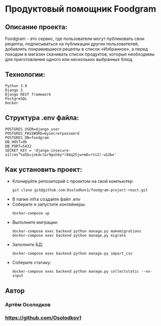 # Продуктовый помощник Foodgram

## Описание проекта:

Foodgram - это сервис, где пользователи могут публиковать свои рецепты, подписываться на публикации других пользователей, добавлять понравившиеся рецепты в список «Избранное», а перед походом в магазин скачивать список продуктов, которые необходимы для приготовления одного или нескольких выбранных блюд.

## Технологии:
    Python 3.9
    Django 3
    Django REST framework
    PostgreSQL
    Docker

## Структура .env файла:
    POSTGRES_USER=django_user
    POSTGRES_PASSWORD=mysecretpassword
    POSTGRES_DB=foodgram
    DB_HOST=db
    DB_PORT=5432
    SECRET_KEY = 'django-insecure-o1l)ms^%a5b=jokdc)&r9gxh4y*)84q25jw+m0=rtn2)-v&3be'

## Как установить проект:
- Клонируйте репозиторий с проектом на свой компьютер:
    ```
    git clone git@github.com:Osolodkov1/foodgram-project-react.git
    ```
- В папке infra создайте файл .env
- Соберите и запустите контейнеры:
    ```
    docker-compose up
    ```
- Выполните миграции:
    ```
    docker-compose exec backend python manage.py makemigrations
    docker-compose exec backend python manage.py migrate
    ```
- Заполните БД:
    ```
    docker-compose exec backend python manage.py import_csv
    ```  
- Соберите статику:
    ```
    docker-compose exec backend python manage.py collectstatic --no-input
    ```

## Автор
### Артём Осолодков
### https://github.com/Osolodkov1